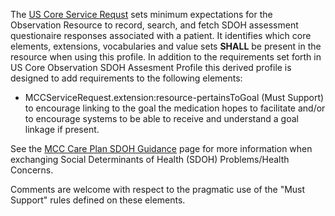The [US Core Service Requst](http://hl7.org/fhir/us/core/StructureDefinition/us-core-observation-sdoh-assessment) sets minimum expectations for the Observation Resource to record, search, and fetch SDOH assessment questionaire responses associated with a patient. It identifies which core elements, extensions, vocabularies and value sets **SHALL** be present in the resource when using this profile. In addition to the requirements set forth in US Core Observation SDOH Assesment Profile this derived profile is designed to add requirements to the following elements:
* MCCServiceRequest.extension:resource-pertainsToGoal (Must Support) to encourage linking to the goal the medication hopes to facilitate and/or to encourage systems to be able to receive and understand a goal linkage if present.

See the [MCC Care Plan SDOH Guidance](https://build.fhir.org/ig/HL7/fhir-us-mcc/branches/master/mcc_care_plan_sdoh_guidance.html) page for more information when exchanging Social Determinants of Health (SDOH) Problems/Health Concerns.

Comments are welcome with respect to the pragmatic use of the "Must Support" rules defined on these elements.